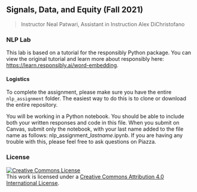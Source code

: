##  Signals, Data, and Equity (Fall 2021)
> Instructor Neal Patwari, Assistant in Instruction Alex DiChristofano

### NLP Lab 

This lab is based on a tutorial for the responsibly Python package. You can view the original tutorial and learn more about responsibly here: https://learn.responsibly.ai/word-embedding.

#### Logistics

To complete the assignment, please make sure you have the entire `nlp_assignment` folder. The easiest way to do this is to clone or download the entire repository.

You will be working in a Python notebook. You should be able to include both your written responses and code in this file. When you submit on Canvas, submit only the notebook, with your last name added to the file name as follows: nlp_assignment_*lastname*.ipynb. If you are having any trouble with this, please feel free to ask questions on Piazza.

### License

<a rel="license" href="http://creativecommons.org/licenses/by/4.0/"><img alt="Creative Commons License" style="border-width:0" src="https://i.creativecommons.org/l/by/4.0/88x31.png" /></a><br />This work is licensed under a <a rel="license" href="http://creativecommons.org/licenses/by/4.0/">Creative Commons Attribution 4.0 International License</a>.